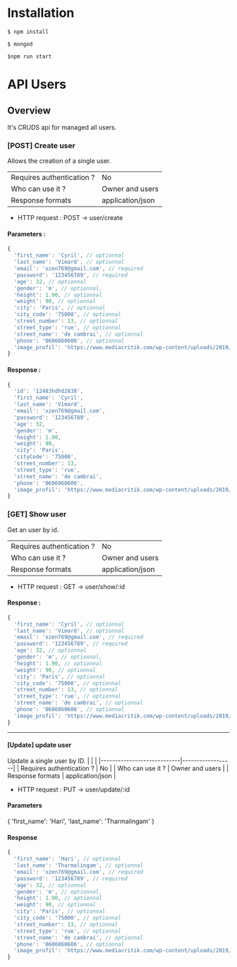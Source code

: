# Installation

    $ npm install

    $ mongod

    $npm run start

# API Users

## Overview
It's CRUDS api for managed all users.

### [POST] Create user
Allows the creation of a single user.

|                            |                  |
|----------------------------|------------------|
| Requires authentication ?  | No               |
| Who can use it ?           | Owner and users  |
| Response formats           | application/json |

* HTTP request : POST → user/create

#### Parameters :
```javascript
{
  'first_name': 'Cyril', // optionnal
  'last_name': 'Vimard', // optionnal
  'email': 'xzen769@gmail.com', // required
  'password': '123456789', // required
  'age': 32, // optionnal
  'gender': 'm', // optionnal,
  'height': 1.90, // optionnal
  'weight': 90, // optionnal
  'city': 'Paris', // optionnal
  'city_code': '75000', // optionnal
  'street_number': 13, // optionnal
  'street_type': 'rue', // optionnal
  'street_name': 'de cambrai', // optionnal
  'phone': '0606060606', // optionnal
  'image_profil': 'https://www.mediacritik.com/wp-content/uploads/2019/04/rs_1024x759-170407142939-1024.Peter-Dinklage-Game-of-Thrones.kg_.040717.jpg' // optionnal
}
```

#### Response :
```javascript
{
  'id': '12483hdhd2838',
  'first_name': 'Cyril',
  'last_name': 'Vimard',
  'email': 'xzen769@gmail.com',
  'password': '123456789',
  'age': 32,
  'gender': 'm',
  'height': 1.90,
  'weight': 90,
  'city': 'Paris',
  'cityCode': '75000',
  'street_number': 13,
  'street_type': 'rue',
  'street_name': 'de cambrai',
  'phone': '0606060606',
  'image_profil': 'https://www.mediacritik.com/wp-content/uploads/2019/04/rs_1024x759-170407142939-1024.Peter-Dinklage-Game-of-Thrones.kg_.040717.jpg'
}
```

























### [GET] Show user
Get an user by id.

|                            |                  |
|----------------------------|------------------|
| Requires authentication ?  | No               |
| Who can use it ?           | Owner and users  |
| Response formats           | application/json |

* HTTP request : GET → user/show/:id

#### Response :
```javascript
{
  'first_name': 'Cyril', // optionnal
  'last_name': 'Vimard', // optionnal
  'email': 'xzen769@gmail.com', // required
  'password': '123456789', // required
  'age': 32, // optionnal
  'gender': 'm', // optionnal,
  'height': 1.90, // optionnal
  'weight': 90, // optionnal
  'city': 'Paris', // optionnal
  'city_code': '75000', // optionnal
  'street_number': 13, // optionnal
  'street_type': 'rue', // optionnal
  'street_name': 'de cambrai', // optionnal
  'phone': '0606060606', // optionnal
  'image_profil': 'https://www.mediacritik.com/wp-content/uploads/2019/04/rs_1024x759-170407142939-1024.Peter-Dinklage-Game-of-Thrones.kg_.040717.jpg' // optionnal
}
```

---
#### [Update] update user 
Update a single user by ID.
|                            |                  |
|----------------------------|------------------|
| Requires authentication ?  | No               |
| Who can use it ?           | Owner and users  |
| Response formats           | application/json |


- HTTP request : PUT -> user/update/:id
 
#### Parameters
{
    'first_name': 'Hari',
    'last_name': 'Tharmalingam'
}
#### Response
``` javascript
{
  'first_name': 'Hari', // optionnal
  'last_name': 'Tharmalingam', // optionnal
  'email': 'xzen769@gmail.com', // required
  'password': '123456789', // required
  'age': 32, // optionnal
  'gender': 'm', // optionnal,
  'height': 1.90, // optionnal
  'weight': 90, // optionnal
  'city': 'Paris', // optionnal
  'city_code': '75000', // optionnal
  'street_number': 13, // optionnal
  'street_type': 'rue', // optionnal
  'street_name': 'de cambrai', // optionnal
  'phone': '0606060606', // optionnal
  'image_profil': 'https://www.mediacritik.com/wp-content/uploads/2019/04/rs_1024x759-170407142939-1024.Peter-Dinklage-Game-of-Thrones.kg_.040717.jpg' // optionnal
}
```